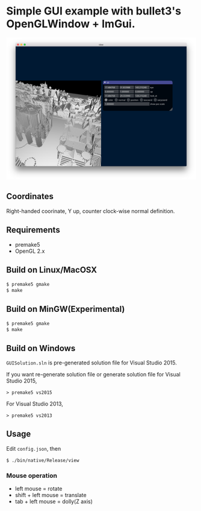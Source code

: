 # Simple GUI example with bullet3's OpenGLWindow + ImGui.

![](screenshot/nanort_gui.png)

## Coordinates

Right-handed coorinate, Y up, counter clock-wise normal definition.

## Requirements

* premake5
* OpenGL 2.x

## Build on Linux/MacOSX

    $ premake5 gmake
    $ make

## Build on MinGW(Experimental)

    $ premake5 gmake
    $ make

## Build on Windows

`GUISolution.sln` is pre-generated solution file for Visual Studio 2015.

If you want re-generate solution file or generate solution file for Visual Studio 2015,

    > premake5 vs2015

For Visual Studio 2013,

    > premake5 vs2013


## Usage

Edit `config.json`, then

    $ ./bin/native/Release/view

### Mouse operation

* left mouse = rotate
* shift + left mouse = translate
* tab + left mouse = dolly(Z axis)

